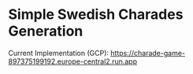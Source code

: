 # Simple Swedish Charades Generation
Current Implementation (GCP): https://charade-game-897375199192.europe-central2.run.app
